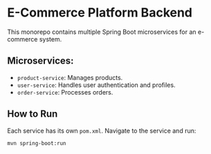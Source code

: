 # E-Commerce Platform Backend

This monorepo contains multiple Spring Boot microservices for an e-commerce system.

## Microservices:
- `product-service`: Manages products.
- `user-service`: Handles user authentication and profiles.
- `order-service`: Processes orders.

## How to Run
Each service has its own `pom.xml`. Navigate to the service and run:

```sh
mvn spring-boot:run
